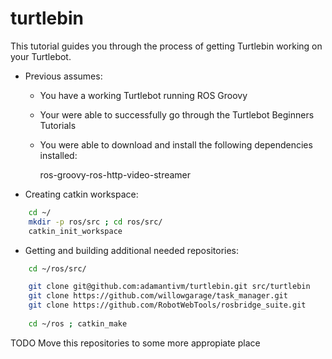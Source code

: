 turtlebin
=========


This tutorial guides you through the process of getting Turtlebin working on your Turtlebot.

* Previous assumes:

	* You have a working Turtlebot running ROS Groovy
	* Your were able to successfully go through the Turtlebot Beginners Tutorials
	* You were able to download and install the following dependencies installed:

		ros-groovy-ros-http-video-streamer 

* Creating catkin workspace:

```bash
	cd ~/ 
	mkdir -p ros/src ; cd ros/src/
	catkin_init_workspace
```

* Getting and building additional needed repositories:

```bash
	cd ~/ros/src/

	git clone git@github.com:adamantivm/turtlebin.git src/turtlebin
	git clone https://github.com/willowgarage/task_manager.git 
	git clone https://github.com/RobotWebTools/rosbridge_suite.git 
	
	cd ~/ros ; catkin_make
```

TODO Move this repositories to some more appropiate place
